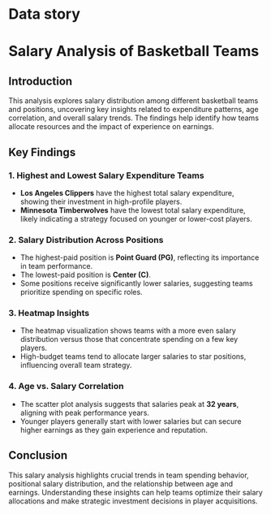 # Data story

# Salary Analysis of Basketball Teams

## Introduction

This analysis explores salary distribution among different basketball teams and positions, uncovering key insights related to expenditure patterns, age correlation, and overall salary trends. The findings help identify how teams allocate resources and the impact of experience on earnings.

## Key Findings

### 1. Highest and Lowest Salary Expenditure Teams
- **Los Angeles Clippers** have the highest total salary expenditure, showing their investment in high-profile players.
- **Minnesota Timberwolves** have the lowest total salary expenditure, likely indicating a strategy focused on younger or lower-cost players.

### 2. Salary Distribution Across Positions
- The highest-paid position is **Point Guard (PG)**, reflecting its importance in team performance.
- The lowest-paid position is **Center (C)**.
- Some positions receive significantly lower salaries, suggesting teams prioritize spending on specific roles.

### 3. Heatmap Insights
- The heatmap visualization shows teams with a more even salary distribution versus those that concentrate spending on a few key players.
- High-budget teams tend to allocate larger salaries to star positions, influencing overall team strategy.

### 4. Age vs. Salary Correlation
- The scatter plot analysis suggests that salaries peak at **32 years**, aligning with peak performance years.
- Younger players generally start with lower salaries but can secure higher earnings as they gain experience and reputation.

## Conclusion

This salary analysis highlights crucial trends in team spending behavior, positional salary distribution, and the relationship between age and earnings. Understanding these insights can help teams optimize their salary allocations and make strategic investment decisions in player acquisitions.
